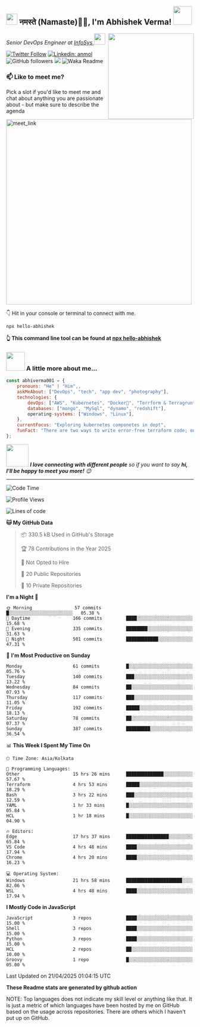 <h2><img src="https://emojis.slackmojis.com/emojis/images/1531849430/4246/blob-sunglasses.gif?1531849430" width="30"/> नमस्ते (Namaste)🙏🏻, I'm Abhishek Verma! <img src="https://media.giphy.com/media/12oufCB0MyZ1Go/giphy.gif" width="50"></h2>
<img align='right' src="https://media.giphy.com/media/M9gbBd9nbDrOTu1Mqx/giphy.gif" width="230">
<p><em>Senior DevOps Engineer at <a href="https://www.infosys.com/">InfoSys
</a><img src="https://media.giphy.com/media/WUlplcMpOCEmTGBtBW/giphy.gif" width="30"> 
</em></p>

[![Twitter Follow](https://img.shields.io/twitter/follow/misteranmol?label=Follow)](https://twitter.com/intent/follow?screen_name=AbAbhishekverma)
[![Linkedin: anmol](https://img.shields.io/badge/-abhishek-blue?style=flat-square&logo=Linkedin&logoColor=white&link=https://www.linkedin.com/in/abhiverma001/)](https://www.linkedin.com/in/abhiverma001/)
![GitHub followers](https://img.shields.io/github/followers/abhiverma001?label=Follow&style=social)
![](https://visitor-badge.glitch.me/badge?page_id=anmol098.anmol098)
![Waka Readme](https://wakatime.com/badge/user/d23527f0-66b1-4a3f-9db5-c346e05aefa5.svg)

### 📫 Like to meet me?

Pick a slot if you'd like to meet me and chat about anything you are passionate about - but make sure to describe the agenda

<a href="https://calendly.com/ab-abhishekverma096/30min" target="_blank"><img width="498" alt="meet_link" src="https://user-images.githubusercontent.com/15426564/144297439-f530f383-e73e-41e0-9914-a9b7d3f432e5.png"></a>

👇 Hit in your console or terminal to connect with me.

```bash
npx hello-abhishek
```
**👆 This command line tool can be found at [npx hello-abhishek](https://github.com/abhiverma001/introduction-npm-package)**

### <img src="https://media.giphy.com/media/VgCDAzcKvsR6OM0uWg/giphy.gif" width="50"> A little more about me...  

```javascript
const abhiverma001 = {
    pronouns: "He" | "Him",,
    askMeAbout: ["DevOps", "tech", "app dev", "photography"],
    technologies: {
        devOps: ["AWS", "Kubernetes", "Docker🐳", "Terrform & Terragrunt", "Bash-Scripting", "CI-CD", "GitHub-Action", "Jenkins", "Spinnaker", "Datadog/New-Relic", "CloudFlare/Route53", "Nginx"],
        databases: ["mongo", "MySql", "dynamo", "redshift"],
        operating-systems: ["Windows", "Linux"],
    },
    currentFocus: "Exploring kubernetes componetes in dept",
    funFact: "There are two ways to write error-free terraform code; only the third one works"
};
```

<img src="https://media.giphy.com/media/LnQjpWaON8nhr21vNW/giphy.gif" width="60"> <em><b>I love connecting with different people</b> so if you want to say <b>hi, I'll be happy to meet you more!</b> 😊</em>

---
<!--START_SECTION:waka-->
![Code Time](http://img.shields.io/badge/Code%20Time-1%2C097%20hrs%2013%20mins-blue)

![Profile Views](http://img.shields.io/badge/Profile%20Views-0-blue)

![Lines of code](https://img.shields.io/badge/From%20Hello%20World%20I%27ve%20Written-185.8%20thousand%20lines%20of%20code-blue)

**🐱 My GitHub Data** 

> 📦 330.5 kB Used in GitHub's Storage 
 > 
> 🏆 78 Contributions in the Year 2025
 > 
> 🚫 Not Opted to Hire
 > 
> 📜 20 Public Repositories 
 > 
> 🔑 10 Private Repositories 
 > 
**I'm a Night 🦉** 

```text
🌞 Morning                57 commits          █░░░░░░░░░░░░░░░░░░░░░░░░   05.38 % 
🌆 Daytime                166 commits         ████░░░░░░░░░░░░░░░░░░░░░   15.68 % 
🌃 Evening                335 commits         ████████░░░░░░░░░░░░░░░░░   31.63 % 
🌙 Night                  501 commits         ████████████░░░░░░░░░░░░░   47.31 % 
```
📅 **I'm Most Productive on Sunday** 

```text
Monday                   61 commits          █░░░░░░░░░░░░░░░░░░░░░░░░   05.76 % 
Tuesday                  140 commits         ███░░░░░░░░░░░░░░░░░░░░░░   13.22 % 
Wednesday                84 commits          ██░░░░░░░░░░░░░░░░░░░░░░░   07.93 % 
Thursday                 117 commits         ███░░░░░░░░░░░░░░░░░░░░░░   11.05 % 
Friday                   192 commits         █████░░░░░░░░░░░░░░░░░░░░   18.13 % 
Saturday                 78 commits          ██░░░░░░░░░░░░░░░░░░░░░░░   07.37 % 
Sunday                   387 commits         █████████░░░░░░░░░░░░░░░░   36.54 % 
```


📊 **This Week I Spent My Time On** 

```text
🕑︎ Time Zone: Asia/Kolkata

💬 Programming Languages: 
Other                    15 hrs 26 mins      ██████████████░░░░░░░░░░░   57.67 % 
Terraform                4 hrs 53 mins       █████░░░░░░░░░░░░░░░░░░░░   18.29 % 
Bash                     3 hrs 22 mins       ███░░░░░░░░░░░░░░░░░░░░░░   12.59 % 
YAML                     1 hr 33 mins        █░░░░░░░░░░░░░░░░░░░░░░░░   05.84 % 
HCL                      1 hr 18 mins        █░░░░░░░░░░░░░░░░░░░░░░░░   04.90 % 

🔥 Editors: 
Edge                     17 hrs 37 mins      ████████████████░░░░░░░░░   65.84 % 
VS Code                  4 hrs 48 mins       ████░░░░░░░░░░░░░░░░░░░░░   17.94 % 
Chrome                   4 hrs 20 mins       ████░░░░░░░░░░░░░░░░░░░░░   16.23 % 

💻 Operating System: 
Windows                  21 hrs 58 mins      █████████████████████░░░░   82.06 % 
WSL                      4 hrs 48 mins       ████░░░░░░░░░░░░░░░░░░░░░   17.94 % 
```

**I Mostly Code in JavaScript** 

```text
JavaScript               3 repos             ████░░░░░░░░░░░░░░░░░░░░░   15.00 % 
Shell                    3 repos             ████░░░░░░░░░░░░░░░░░░░░░   15.00 % 
Python                   3 repos             ████░░░░░░░░░░░░░░░░░░░░░   15.00 % 
HCL                      2 repos             ██░░░░░░░░░░░░░░░░░░░░░░░   10.00 % 
Groovy                   1 repo              █░░░░░░░░░░░░░░░░░░░░░░░░   05.00 % 
```




 Last Updated on 21/04/2025 01:04:15 UTC
<!--END_SECTION:waka-->

**These Readme stats are generated by github action**

NOTE: Top languages does not indicate my skill level or anything like that. It is just a metric of which languages have been hosted by me on GitHub based on the usage across repositories. There are others which I haven't put up on GitHub.
